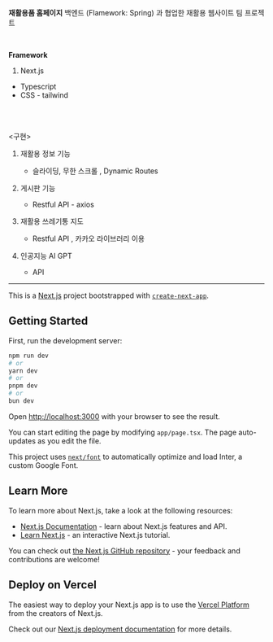 **재활용품 홈페이지** 
백엔드 (Flamework: Spring) 과 협업한 재활용 웹사이트 팀 프로젝트

<br/>

**Framework** <br/>
1) Next.js <br/>
- Typescript <br/>
- CSS - tailwind <br/>

<br/><br/>

<구현>

1) 재활용 정보 기능
   - 슬라이딩, 무한 스크롤 , Dynamic Routes

3) 게시판 기능
   - Restful API - axios

4) 재활용 쓰레기통 지도
   - Restful API , 카카오 라이브러리 이용
6) 인공지능 AI GPT
   - API











***

This is a [Next.js](https://nextjs.org/) project bootstrapped with [`create-next-app`](https://github.com/vercel/next.js/tree/canary/packages/create-next-app).

## Getting Started

First, run the development server:

```bash
npm run dev
# or
yarn dev
# or
pnpm dev
# or
bun dev
```

Open [http://localhost:3000](http://localhost:3000) with your browser to see the result.

You can start editing the page by modifying `app/page.tsx`. The page auto-updates as you edit the file.

This project uses [`next/font`](https://nextjs.org/docs/basic-features/font-optimization) to automatically optimize and load Inter, a custom Google Font.

## Learn More

To learn more about Next.js, take a look at the following resources:

- [Next.js Documentation](https://nextjs.org/docs) - learn about Next.js features and API.
- [Learn Next.js](https://nextjs.org/learn) - an interactive Next.js tutorial.

You can check out [the Next.js GitHub repository](https://github.com/vercel/next.js/) - your feedback and contributions are welcome!

## Deploy on Vercel

The easiest way to deploy your Next.js app is to use the [Vercel Platform](https://vercel.com/new?utm_medium=default-template&filter=next.js&utm_source=create-next-app&utm_campaign=create-next-app-readme) from the creators of Next.js.

Check out our [Next.js deployment documentation](https://nextjs.org/docs/deployment) for more details.
